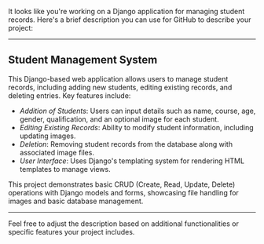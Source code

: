 It looks like you're working on a Django application for managing student records. Here's a brief description you can use for GitHub to describe your project:

---

## Student Management System

This Django-based web application allows users to manage student records, including adding new students, editing existing records, and deleting entries. Key features include:

- *Addition of Students*: Users can input details such as name, course, age, gender, qualification, and an optional image for each student.
- *Editing Existing Records*: Ability to modify student information, including updating images.
- *Deletion*: Removing student records from the database along with associated image files.
- *User Interface*: Uses Django's templating system for rendering HTML templates to manage views.

This project demonstrates basic CRUD (Create, Read, Update, Delete) operations with Django models and forms, showcasing file handling for images and basic database management.

---

Feel free to adjust the description based on additional functionalities or specific features your project includes.
